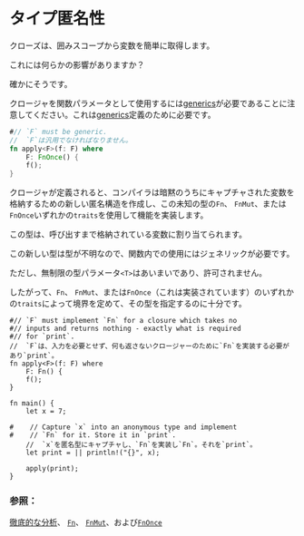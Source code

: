 # <!--Type anonymity--> タイプ匿名性

<!--Closures succinctly capture variables from enclosing scopes.-->
クローズは、囲みスコープから変数を簡単に取得します。
<!--Does this have any consequences?-->
これには何らかの影響がありますか？
<!--It surely does.-->
確かにそうです。
<!--Observe how using a closure as a function parameter requires [generics], which is necessary because of how they are defined:-->
クロージャを関数パラメータとして使用するには[generics]が必要であることに注意してください。これは[generics]定義のために必要です。

```rust
#// `F` must be generic.
//  `F`は汎用でなければなりません。
fn apply<F>(f: F) where
    F: FnOnce() {
    f();
}
```

<!--When a closure is defined, the compiler implicitly creates a new anonymous structure to store the captured variables inside, meanwhile implementing the functionality via one of the `traits`: `Fn`, `FnMut`, or `FnOnce` for this unknown type.-->
クロージャが定義されると、コンパイラは暗黙のうちにキャプチャされた変数を格納するための新しい匿名構造を作成し、この未知の型の`Fn`、 `FnMut`、または`FnOnce`いずれかの`traits`を使用して機能を実装します。
<!--This type is assigned to the variable which is stored until calling.-->
この型は、呼び出すまで格納されている変数に割り当てられます。

<!--Since this new type is of unknown type, any usage in a function will require generics.-->
この新しい型は型が不明なので、関数内での使用にはジェネリックが必要です。
<!--However, an unbounded type parameter `<T>` would still be ambiguous and not be allowed.-->
ただし、無制限の型パラメータ`<T>`はあいまいであり、許可されません。
<!--Thus, bounding by one of the `traits`: `Fn`, `FnMut`, or `FnOnce` (which it implements) is sufficient to specify its type.-->
したがって、`Fn`、 `FnMut`、または`FnOnce`（これは実装されています）のいずれかの`traits`によって境界を定めて、その型を指定するのに十分です。

```rust,editable
#// `F` must implement `Fn` for a closure which takes no
#// inputs and returns nothing - exactly what is required
#// for `print`.
//  `F`は、入力を必要とせず、何も返さないクロージャーのために`Fn`を実装する必要があり`print`。
fn apply<F>(f: F) where
    F: Fn() {
    f();
}

fn main() {
    let x = 7;

#    // Capture `x` into an anonymous type and implement
#    // `Fn` for it. Store it in `print`.
    //  `x`を匿名型にキャプチャし、`Fn`を実装し`Fn`。それを`print`。
    let print = || println!("{}", x);

    apply(print);
}
```

### <!--See also:--> 参照：

<!--[A thorough analysis][thorough_analysis], [`Fn`][fn], [`FnMut`][fn_mut], and [`FnOnce`][fn_once]-->
[徹底的な分析][thorough_analysis]、 [`Fn`][fn]、 [`FnMut`][fn_mut]、および[`FnOnce`][fn_once]

<!--[generics]: generics.html
 [fn]: https://doc.rust-lang.org/std/ops/trait.Fn.html
 [fn_mut]: https://doc.rust-lang.org/std/ops/trait.FnMut.html
 [fn_once]: https://doc.rust-lang.org/std/ops/trait.FnOnce.html
 [thorough_analysis]: https://huonw.github.io/blog/2015/05/finding-closure-in-rust/
-->
[generics]: generics.html
 [fn]: https://doc.rust-lang.org/std/ops/trait.Fn.html
 [fn_mut]: https://doc.rust-lang.org/std/ops/trait.FnMut.html
 [fn_once]: https://doc.rust-lang.org/std/ops/trait.FnOnce.html
 [thorough_analysis]: https://huonw.github.io/blog/2015/05/finding-closure-in-rust/

